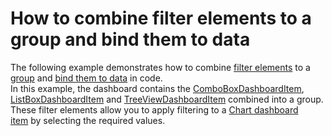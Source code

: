 # How to combine filter elements to a group and bind them to data


The following example demonstrates how to combine <a href="http://documentation.devexpress.com/#Dashboard/CustomDocument17659">filter elements</a> to a <a href="http://documentation.devexpress.com/#Dashboard/CustomDocument17586">group</a> and <a href="http://documentation.devexpress.com/#Dashboard/CustomDocument17660">bind them to data</a> in code.<br />In this example, the dashboard contains the <a href="http://documentation.devexpress.com/#Dashboard/clsDevExpressDashboardCommonComboBoxDashboardItemtopic">ComboBoxDashboardItem</a>, <a href="http://documentation.devexpress.com/#Dashboard/clsDevExpressDashboardCommonListBoxDashboardItemtopic">ListBoxDashboardItem</a> and <a href="http://documentation.devexpress.com/#Dashboard/clsDevExpressDashboardCommonTreeViewDashboardItemtopic">TreeViewDashboardItem</a> combined into a group. These filter elements allow you to apply filtering to a <a href="http://documentation.devexpress.com/#Dashboard/CustomDocument14719">Chart dashboard item</a> by selecting the required values.

<br/>


